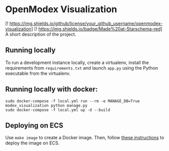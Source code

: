 # OpenModex Visualization

[! https://img.shields.io/github/license/your_github_username/openmodex-visualization] [! https://img.shields.io/badge/Made%20at-Starschema-red]
A short description of the project.


## Running locally

To run a development instance locally, create a virtualenv, install the 
requirements from `requirements.txt` and launch `app.py` using the 
Python executable from the virtualenv.

## Running locally with docker:

```
sudo docker-compose -f local.yml run --rm -e MANAGE_DB=True modex_visualization python manage.py
sudo docker-compose -f local.yml up -d --build
```

## Deploying on ECS

Use `make image` to create a Docker image. Then, follow [these 
instructions](https://www.chrisvoncsefalvay.com/2019/08/28/deploying-dash-on-amazon-ecs/) 
to deploy the image on ECS.
